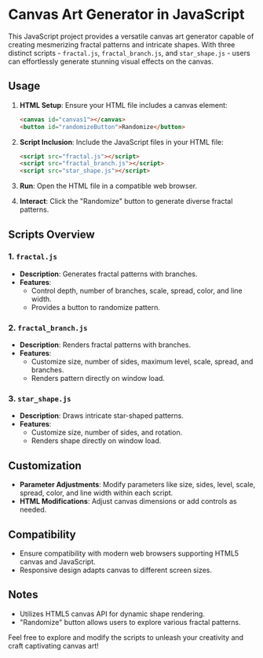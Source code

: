<!-- GitAds-Verify: ULP9DYQ878SWJWSSJ1K5Q79NDG21YEGG -->
# Canvas Art Generator in JavaScript

This JavaScript project provides a versatile canvas art generator capable of creating mesmerizing fractal patterns and intricate shapes. With three distinct scripts - `fractal.js`, `fractal_branch.js`, and `star_shape.js` - users can effortlessly generate stunning visual effects on the canvas.

## Usage

1. **HTML Setup**: Ensure your HTML file includes a canvas element:
   ```html
   <canvas id="canvas1"></canvas>
   <button id="randomizeButton">Randomize</button>
   ```

2. **Script Inclusion**: Include the JavaScript files in your HTML file:
   ```html
   <script src="fractal.js"></script>
   <script src="fractal_branch.js"></script>
   <script src="star_shape.js"></script>
   ```

3. **Run**: Open the HTML file in a compatible web browser.

4. **Interact**: Click the "Randomize" button to generate diverse fractal patterns.

## Scripts Overview

### 1. `fractal.js`

- **Description**: Generates fractal patterns with branches.
- **Features**:
  - Control depth, number of branches, scale, spread, color, and line width.
  - Provides a button to randomize pattern.

### 2. `fractal_branch.js`

- **Description**: Renders fractal patterns with branches.
- **Features**:
  - Customize size, number of sides, maximum level, scale, spread, and branches.
  - Renders pattern directly on window load.

### 3. `star_shape.js`

- **Description**: Draws intricate star-shaped patterns.
- **Features**:
  - Customize size, number of sides, and rotation.
  - Renders shape directly on window load.

## Customization

- **Parameter Adjustments**: Modify parameters like size, sides, level, scale, spread, color, and line width within each script.
- **HTML Modifications**: Adjust canvas dimensions or add controls as needed.

## Compatibility

- Ensure compatibility with modern web browsers supporting HTML5 canvas and JavaScript.
- Responsive design adapts canvas to different screen sizes.

## Notes

- Utilizes HTML5 canvas API for dynamic shape rendering.
- "Randomize" button allows users to explore various fractal patterns.

Feel free to explore and modify the scripts to unleash your creativity and craft captivating canvas art!
